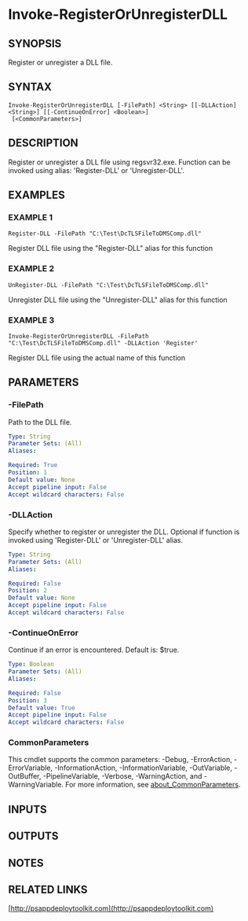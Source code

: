 ﻿---
editLink: false
isShowComments: false
external help file: PSAppDeployToolkit-help.xml
Module Name: PSAppDeployToolkit
online version: http://psappdeploytoolkit.com
schema: 2.0.0
---

# Invoke-RegisterOrUnregisterDLL

## SYNOPSIS
Register or unregister a DLL file.

## SYNTAX

```
Invoke-RegisterOrUnregisterDLL [-FilePath] <String> [[-DLLAction] <String>] [[-ContinueOnError] <Boolean>]
 [<CommonParameters>]
```

## DESCRIPTION
Register or unregister a DLL file using regsvr32.exe.
Function can be invoked using alias: 'Register-DLL' or 'Unregister-DLL'.

## EXAMPLES

### EXAMPLE 1
```
Register-DLL -FilePath "C:\Test\DcTLSFileToDMSComp.dll"
```

Register DLL file using the "Register-DLL" alias for this function

### EXAMPLE 2
```
UnRegister-DLL -FilePath "C:\Test\DcTLSFileToDMSComp.dll"
```

Unregister DLL file using the "Unregister-DLL" alias for this function

### EXAMPLE 3
```
Invoke-RegisterOrUnregisterDLL -FilePath "C:\Test\DcTLSFileToDMSComp.dll" -DLLAction 'Register'
```

Register DLL file using the actual name of this function

## PARAMETERS

### -FilePath
Path to the DLL file.

```yaml
Type: String
Parameter Sets: (All)
Aliases:

Required: True
Position: 1
Default value: None
Accept pipeline input: False
Accept wildcard characters: False
```

### -DLLAction
Specify whether to register or unregister the DLL.
Optional if function is invoked using 'Register-DLL' or 'Unregister-DLL' alias.

```yaml
Type: String
Parameter Sets: (All)
Aliases:

Required: False
Position: 2
Default value: None
Accept pipeline input: False
Accept wildcard characters: False
```

### -ContinueOnError
Continue if an error is encountered.
Default is: $true.

```yaml
Type: Boolean
Parameter Sets: (All)
Aliases:

Required: False
Position: 3
Default value: True
Accept pipeline input: False
Accept wildcard characters: False
```

### CommonParameters
This cmdlet supports the common parameters: -Debug, -ErrorAction, -ErrorVariable, -InformationAction, -InformationVariable, -OutVariable, -OutBuffer, -PipelineVariable, -Verbose, -WarningAction, and -WarningVariable. For more information, see [about_CommonParameters](http://go.microsoft.com/fwlink/?LinkID=113216).

## INPUTS

## OUTPUTS

## NOTES

## RELATED LINKS

[http://psappdeploytoolkit.com](http://psappdeploytoolkit.com)


